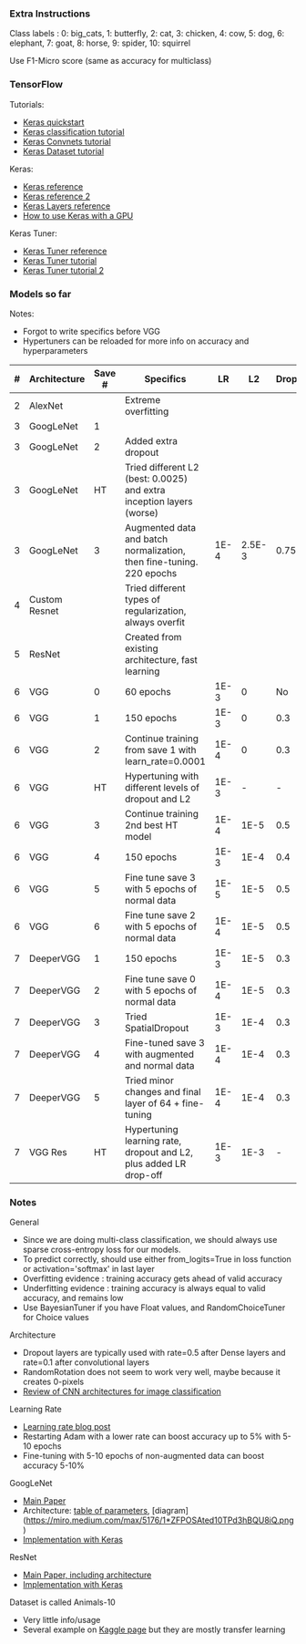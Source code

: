 ### Extra Instructions

Class labels : 
0: big_cats, 
1: butterfly, 
2: cat, 
3: chicken,
4: cow, 
5: dog, 
6: elephant, 
7: goat, 
8: horse, 
9: spider, 
10: squirrel

Use F1-Micro score (same as accuracy for multiclass)

### TensorFlow

Tutorials:
- [Keras quickstart](https://www.tensorflow.org/tutorials/quickstart/beginner)
- [Keras classification tutorial](https://www.tensorflow.org/tutorials/keras/classification)
- [Keras Convnets tutorial](https://www.tensorflow.org/tutorials/images/cnn)
- [Keras Dataset tutorial](https://www.tensorflow.org/guide/data#batching_dataset_elements)

Keras:
- [Keras reference](https://keras.io/api/)
- [Keras reference 2](https://www.tensorflow.org/api_docs/python/tf/keras)
- [Keras Layers reference](https://keras.io/api/layers/)
- [How to use Keras with a GPU](https://www.tensorflow.org/guide/gpu)

Keras Tuner:
- [Keras Tuner reference](https://keras.io/api/keras_tuner/)
- [Keras Tuner tutorial](https://www.tensorflow.org/tutorials/keras/keras_tuner)
- [Keras Tuner tutorial 2](https://neptune.ai/blog/keras-tuner-tuning-hyperparameters-deep-learning-model)

### Models so far

Notes:
- Forgot to write specifics before VGG
- Hypertuners can be reloaded for more info on accuracy and hyperparameters

| # | Architecture  | Save # | Specifics                                                            | LR   | L2   | Dropout | Augmented | Best accuracy | Submitted |
|---|---------------|--------|----------------------------------------------------------------------|------|------|---------|-----------|---------------|-----------|
| 2 | AlexNet       |        | Extreme overfitting                                                  |      |      |         | No        | ~0.4          | No        |
| 3 | GoogLeNet     | 1      |                                                                      |      |      |         | No        | 0.66          | Yes       |
| 3 | GoogLeNet     | 2      | Added extra dropout                                                  |      |      |         | No        | 0.66          | Yes       |
| 3 | GoogLeNet     | HT     | Tried different L2 (best: 0.0025) and extra inception layers (worse) |      |      |         | No        | 0.59          | No        |
| 3 | GoogLeNet     | 3      | Augmented data and batch normalization, then fine-tuning. 220 epochs | 1E-4 | 2.5E-3 | 0.75  | Yes       | 0.71          | No        |
| 4 | Custom Resnet |        | Tried different types of regularization, always overfit              |      |      |         | Yes       | ~0.5          | No        |
| 5 | ResNet        |        | Created from existing architecture, fast learning                    |      |      |         | No        | ~0.5          | No        |
| 6 | VGG           | 0      | 60 epochs                                                            | 1E-3 | 0    | No      | Yes       | 0.5           | No        |
| 6 | VGG           | 1      | 150 epochs                                                           | 1E-3 | 0    | 0.3     | Yes       | 0.65          | No        |
| 6 | VGG           | 2      | Continue training from save 1 with learn_rate=0.0001                 | 1E-4 | 0    | 0.3     | Yes       | 0.69          | Yes       |
| 6 | VGG           | HT     | Hypertuning with different levels of dropout and L2                  | 1E-3 | -    | -       | Yes       | 0.65          | No        |
| 6 | VGG           | 3      | Continue training 2nd best HT model                                  | 1E-4 | 1E-5 | 0.5     | Yes       | 0.73          | No        |
| 6 | VGG           | 4      | 150 epochs                                                           | 1E-3 | 1E-4 | 0.4     | Yes       | 0.68          | No        |
| 6 | VGG           | 5      | Fine tune save 3 with 5 epochs of normal data                        | 1E-5 | 1E-5 | 0.5     | No        | 0.76          | No        |
| 6 | VGG           | 6      | Fine tune save 2 with 5 epochs of normal data                        | 1E-4 | 1E-5 | 0.5     | No        | 0.80          | No        |
| 7 | DeeperVGG     | 1      | 150 epochs                                                           | 1E-3 | 1E-5 | 0.3     | Yes       | 0.67          | No        |
| 7 | DeeperVGG     | 2      | Fine tune save 0 with 5 epochs of normal data                        | 1E-4 | 1E-5 | 0.3     | No        | 0.77          | Yes       |
| 7 | DeeperVGG     | 3      | Tried SpatialDropout                                                 | 1E-3 | 1E-4 | 0.3     | Yes       | 0.65          | No        |
| 7 | DeeperVGG     | 4      | Fine-tuned save 3 with augmented and normal data                     | 1E-4 | 1E-4 | 0.3     | Yes       | 0.79          | No        |
| 7 | DeeperVGG     | 5      | Tried minor changes and final layer of 64 + fine-tuning              | 1E-4 | 1E-4 | 0.3     | Yes       | 0.78          | No        |
| 7 | VGG Res       | HT     | Hypertuning learning rate, dropout and L2, plus added LR drop-off    | 1E-3 | 1E-3 | -       | Yes       | 0.65          | No        |

### Notes

General
- Since we are doing multi-class classification, we should always use sparse cross-entropy loss for our models.
- To predict correctly, should use either from_logits=True in loss function or activation='softmax' in last layer
- Overfitting evidence : training accuracy gets ahead of valid accuracy
- Underfitting evidence : training accuracy is always equal to valid accuracy, and remains low
- Use BayesianTuner if you have Float values, and RandomChoiceTuner for Choice values


Architecture
- Dropout layers are typically used with rate=0.5 after Dense layers and rate=0.1 after convolutional layers
- RandomRotation does not seem to work very well, maybe because it creates 0-pixels
- [Review of CNN architectures for image classification](https://machinelearningmastery.com/review-of-architectural-innovations-for-convolutional-neural-networks-for-image-classification/)

Learning Rate
- [Learning rate blog post](https://www.jeremyjordan.me/nn-learning-rate/)
- Restarting Adam with a lower rate can boost accuracy up to 5% with 5-10 epochs
- Fine-tuning with 5-10 epochs of non-augmented data can boost accuracy 5-10%

GoogLeNet
- [Main Paper](https://www.cs.unc.edu/~wliu/papers/GoogLeNet.pdf)
- Architecture: [table of parameters](https://media.geeksforgeeks.org/wp-content/uploads/20200429201421/Inception-layer-by-layer.PNG), [diagram] (https://miro.medium.com/max/5176/1*ZFPOSAted10TPd3hBQU8iQ.png)
- [Implementation with Keras](https://machinelearningmastery.com/how-to-implement-major-architecture-innovations-for-convolutional-neural-networks/)

ResNet
- [Main Paper, including architecture](https://www.cv-foundation.org/openaccess/content_cvpr_2016/papers/He_Deep_Residual_Learning_CVPR_2016_paper.pdf)
- [Implementation with Keras](https://machinelearningmastery.com/how-to-implement-major-architecture-innovations-for-convolutional-neural-networks/)

Dataset is called Animals-10
- Very little info/usage
- Several example on [Kaggle page](https://www.kaggle.com/alessiocorrado99/animals10/code) but they are mostly transfer learning

